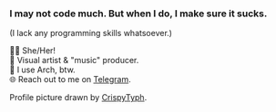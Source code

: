 ### I may not code much. But when I do, I make sure it sucks.  
(I lack any programming skills whatsoever.)

🏳️‍⚧️ She/Her!  
🎨 Visual artist & "music" producer.  
🐧 I use Arch, btw.  
🌐 Reach out to me on [Telegram](https://telegram.me/sealovedmoon).

Profile picture drawn by [CrispyTyph](https://ko-fi.com/typh).

